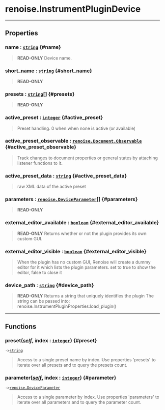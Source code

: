 # renoise.InstrumentPluginDevice  

<!-- toc -->
  

---  
## Properties
### name : [`string`](../../API/builtins/string.md) {#name}
> **READ-ONLY** Device name.

### short_name : [`string`](../../API/builtins/string.md) {#short_name}
> **READ-ONLY**

### presets : [`string`](../../API/builtins/string.md)[] {#presets}
> **READ-ONLY**

### active_preset : [`integer`](../../API/builtins/integer.md) {#active_preset}
> Preset handling. 0 when when none is active (or available)

### active_preset_observable : [`renoise.Document.Observable`](../../API/renoise/renoise.Document.Observable.md) {#active_preset_observable}
> Track changes to document properties or general states by attaching listener
> functions to it.

### active_preset_data : [`string`](../../API/builtins/string.md) {#active_preset_data}
> raw XML data of the active preset

### parameters : [`renoise.DeviceParameter`](../../API/renoise/renoise.DeviceParameter.md)[] {#parameters}
> **READ-ONLY**

### external_editor_available : [`boolean`](../../API/builtins/boolean.md) {#external_editor_available}
> **READ-ONLY** Returns whether or not the plugin provides its own custom GUI.

### external_editor_visible : [`boolean`](../../API/builtins/boolean.md) {#external_editor_visible}
> When the plugin has no custom GUI, Renoise will create a dummy editor for it which
> lists the plugin parameters.
> set to true to show the editor, false to close it

### device_path : [`string`](../../API/builtins/string.md) {#device_path}
> **READ-ONLY** Returns a string that uniquely identifies the plugin
> The string can be passed into: renoise.InstrumentPluginProperties:load_plugin()

  

---  
## Functions
### preset([*self*](../../API/builtins/self.md), index : [`integer`](../../API/builtins/integer.md)) {#preset}
`->`[`string`](../../API/builtins/string.md)  

> Access to a single preset name by index. Use properties 'presets' to iterate
> over all presets and to query the presets count.
### parameter([*self*](../../API/builtins/self.md), index : [`integer`](../../API/builtins/integer.md)) {#parameter}
`->`[`renoise.DeviceParameter`](../../API/renoise/renoise.DeviceParameter.md)  

> Access to a single parameter by index. Use properties 'parameters' to iterate
> over all parameters and to query the parameter count.  

